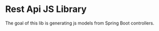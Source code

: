 <h1>Rest Api JS Library</h1>
<p>
The goal of this lib is generating js models from Spring Boot controllers.
